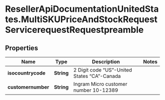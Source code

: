# ResellerApiDocumentationUnitedStates.MultiSKUPriceAndStockRequestServicerequestRequestpreamble

## Properties

Name | Type | Description | Notes
------------ | ------------- | ------------- | -------------
**isocountrycode** | **String** | 2 Digit code “US”-United States “CA”-Canada | 
**customernumber** | **String** | Ingram Micro customer number 10-12389 | 


